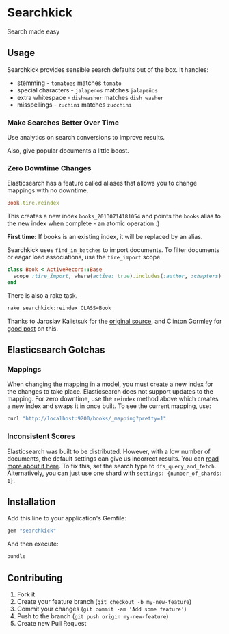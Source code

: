 # Searchkick

Search made easy

## Usage

Searchkick provides sensible search defaults out of the box.  It handles:

- stemming - `tomatoes` matches `tomato`
- special characters - `jalapenos` matches `jalapeños`
- extra whitespace - `dishwasher` matches `dish washer`
- misspellings - `zuchini` matches `zucchini`

### Make Searches Better Over Time

Use analytics on search conversions to improve results.

Also, give popular documents a little boost.

### Zero Downtime Changes

Elasticsearch has a feature called aliases that allows you to change mappings with no downtime.

```ruby
Book.tire.reindex
```

This creates a new index `books_20130714181054` and points the `books` alias to the new index when complete - an atomic operation :)

**First time:** If books is an existing index, it will be replaced by an alias.

Searchkick uses `find_in_batches` to import documents.  To filter documents or eagar load associations, use the `tire_import` scope.

```ruby
class Book < ActiveRecord::Base
  scope :tire_import, where(active: true).includes(:author, :chapters)
end
```

There is also a rake task.

```sh
rake searchkick:reindex CLASS=Book
```

Thanks to Jaroslav Kalistsuk for the [original source](https://gist.github.com/jarosan/3124884), and Clinton Gormley for [good post](http://www.elasticsearch.org/blog/changing-mapping-with-zero-downtime/) on this.

## Elasticsearch Gotchas

### Mappings

When changing the mapping in a model, you must create a new index for the changes to take place.  Elasticsearch does not support updates to the mapping.  For zero downtime, use the `reindex` method above which creates a new index and swaps it in once built. To see the current mapping, use:

```sh
curl "http://localhost:9200/books/_mapping?pretty=1"
```

### Inconsistent Scores

Elasticsearch was built to be distributed.  However, with a low number of documents, the default settings can give us incorrect results.  You can [read more about it here](http://www.elasticsearch.org/blog/understanding-query-then-fetch-vs-dfs-query-then-fetch/).  To fix this, set the search type to `dfs_query_and_fetch`.  Alternatively, you can just use one shard with `settings: {number_of_shards: 1}`.

## Installation

Add this line to your application's Gemfile:

```ruby
gem "searchkick"
```

And then execute:

```sh
bundle
```

## Contributing

1. Fork it
2. Create your feature branch (`git checkout -b my-new-feature`)
3. Commit your changes (`git commit -am 'Add some feature'`)
4. Push to the branch (`git push origin my-new-feature`)
5. Create new Pull Request
